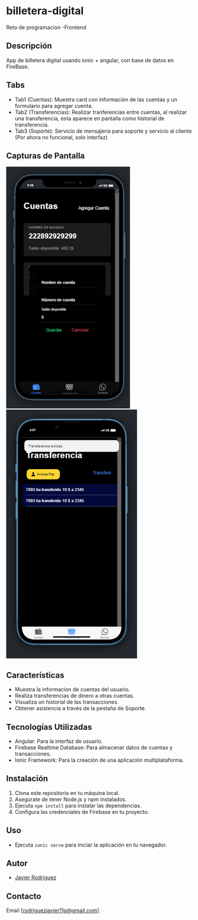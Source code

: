 # billetera-digital
Reto de programacion -Frontend

## Descripción
App de billetera digital usando ionic + angular, con base de datos en FireBase.

## Tabs
- Tab1 (Cuentas): Muestra card con informaciòn de las cuentas y un formulario para agregar cuenta.
- Tab2 (Transferencias): Realizar tranferencias entre cuentas, al realizar una transferencia, esta aparece en pantalla como historial de transferencia.
- Tab3 (Soporte): Servicio de mensajeria para soporte y servicio al cliente (Por ahora no funcional, solo interfaz)


## Capturas de Pantalla
![Tab - Cuentas](/cuentas.png)
![Tab - Transferencias](/Transferencias.png)

## Características
- Muestra la informacion de cuentas del usuario.
- Realiza transferencias de dinero a otras cuentas.
- Visualiza un historial  de las transacciones.
- Obtener asistencia a través de la pestaña de Soporte.

## Tecnologías Utilizadas
- Angular: Para la interfaz de usuario.
- Firebase Realtime Database: Para almacenar datos de cuentas y transacciones.
- Ionic Framework: Para la creación de una aplicación multiplataforma.

## Instalación
1. Clona este repositorio en tu máquina local.
2. Asegúrate de tener Node.js y npm instalados.
3. Ejecuta `npm install` para instalar las dependencias.
4. Configura las credenciales de Firebase en tu proyecto.

## Uso
- Ejecuta `ionic serve` para iniciar la aplicación en tu navegador.


## Autor
- [Javier Rodriguez](https://github.com/Javier02R) 

## Contacto
Email [rodriguezjavier11g@gmail.com].

